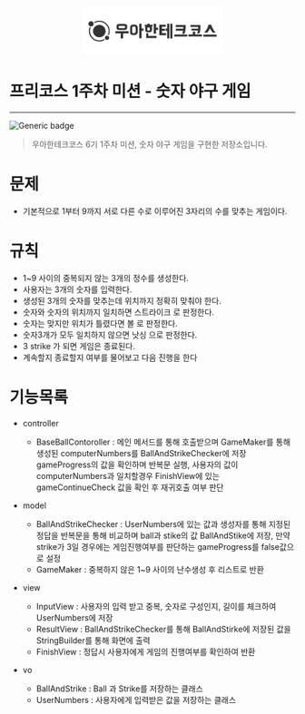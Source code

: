 <p align="center">
    <img src="./woowacourse.png" alt="우아한테크코스" width="250px">
</p>

# 프리코스 1주차 미션 - 숫자 야구 게임

---

![Generic badge](https://img.shields.io/badge/precourse-week1-green.svg)


> 우아한테크코스 6기 1주차 미션, 숫자 야구 게임을 구현한 저장소입니다.

# 문제
- 기본적으로 1부터 9까지 서로 다른 수로 이루어진 3자리의 수를 맞추는 게임이다.
  
# 규칙
- 1~9 사이의 중복되지 않는 3개의 정수를 생성한다.
- 사용자는 3개의 숫자를 입력한다.
- 생성된 3개의 숫자를 맞추는데 위치까지 정확히 맞춰야 한다.
- 숫자와 숫자의 위치까지 일치하면 스트라이크 로 판정한다.
- 숫자는 맞지만 위치가 틀렸다면 볼 로 판정한다.
- 숫자3개가 모두 일치하지 않으면 낫싱 으로 판정한다.
- 3 strike 가 되면 게임은 종료된다.
- 계속할지 종료할지 여부를 물어보고 다음 진행을 한다
  
# 기능목록
- controller
    - BaseBallContoroller : 메인 메서드를 통해 호출받으며 GameMaker를 통해 생성된 computerNumbers를 BallAndStrikeChecker에 저장 gameProgress의 값을 확인하며 반복문 실행, 사용자의 값이 computerNumbers과 일치할경우 FinishView에 있는gameContinueCheck                             값을 확인 후 재귀호출 여부 판단
      
- model
    - BallAndStrikeChecker : UserNumbers에 있는 값과 생성자를 통해 지정된 정답을 반복문을 통해 비교하며 ball과 stike의 값 BallAndStike에 저장, 만약 strike가 3일 경우에는 게임진행여부를 판단하는 gameProgress를 false값으로 설정
    - GameMaker : 중복하지 않은 1~9 사이의 난수생성 후 리스트로 반환
      
- view
    - InputView : 사용자의 입력 받고 중복, 숫자로 구성인지, 길이를 체크하여 UserNumbers에 저장
    - ResultView : BallAndStrikeChecker를 통해 BallAndStirke에 저장된 값을 StringBuilder를 통해 화면에 출력
    - FinishView : 정답시 사용자에게 게임의 진행여부를 확인하여 반환
      
- vo
    - BallAndStrike : Ball 과 Strike를 저장하는 클래스
    - UserNumbers : 사용자에게 입력받은 값을 저장하는 클래스
